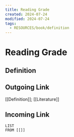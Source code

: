 ```yaml
---
title: Reading Grade
created: 2024-07-24
modified: 2024-07-24
tags:
  - RESOURCES/book/definition
---
```

# Reading Grade
## Definition

## Outgoing Link
[[Definition]]; [[Literature]]
## Incoming Link
```dataview
LIST
FROM [[]]
```
